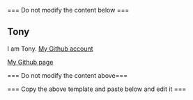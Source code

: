 === Do not modify the content below ===

## Tony
I am Tony.
[My Github account](https://github.com/a1b2c3e)

[My Github page](https://a1b2c3e.github.io/my_github_page/)

=== Do not modify the content above===

=== Copy the above template and paste below and edit it ===
